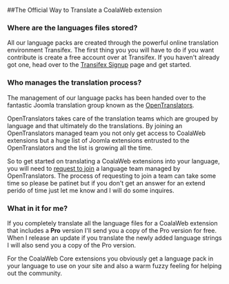 
##The Official Way to Translate a CoalaWeb extension

### Where are the languages files stored?

All our language packs are created through the powerful online translation environment Transifex. The first thing you you will have to do if you want contribute is create a free account over at Transifex. If you haven't already got one, head over to the [Transifex Signup](https://www.transifex.com/signup) page and get started.

### Who manages the translation process?

The management of our language packs has been handed over to the fantastic Joomla translation group known as the [OpenTranslators](http://opentranslators.org/).

OpenTranslators takes care of the translation teams which are grouped by language and that ultimately do the translations. By joining an OpenTranslators managed team you not only get access to CoalaWeb extensions but a huge list of Joomla extensions entrusted to the OpenTranslators and the list is growing all the time.

So to get started on translating a CoalaWeb extensions into your language, you will need to [request to join](https://opentranslators.transifex.com/organization/opentranslators/dashboard/coalaweb-contact) a language team managed by OpenTranslators. The process of requesting to join a team can take some time so please be patinet but if you don't get an answer for an extend perido of time just let me know and I will do some inquires.

### What in it for me?

If you completely translate all the language files for a CoalaWeb extension that includes a **Pro** version I'll send you a copy of the Pro version for free. When I release an update if you translate the newly added language strings I will also send you a copy of the Pro version.

For the CoalaWeb Core extensions you obviously get a language pack in your language to use on your site and also a warm fuzzy feeling for helping out the community.